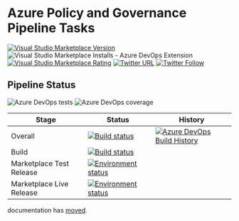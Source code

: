 # Azure Policy and Governance Pipeline Tasks

[![Visual Studio Marketplace Version](https://img.shields.io/visual-studio-marketplace/v/razorspoint.rp-build-release-azurepolicy)](https://marketplace.visualstudio.com/items?itemName=razorspoint.rp-build-release-azurepolicy)
![Visual Studio Marketplace Installs - Azure DevOps Extension](https://img.shields.io/visual-studio-marketplace/azure-devops/installs/total/razorspoint.rp-build-release-azurepolicy)
[![Visual Studio Marketplace Rating](https://img.shields.io/visual-studio-marketplace/r/razorspoint.rp-build-release-azurepolicy)](https://marketplace.visualstudio.com/items?itemName=razorspoint.rp-build-release-azurepolicy&ssr=false#review-details)
[![Twitter URL](https://img.shields.io/twitter/url/http/shields.io.svg?style=social)](https://twitter.com/RazorSPoint) [![Twitter Follow](https://img.shields.io/twitter/follow/RazorSPoint.svg?style=social&label=Follow)](https://twitter.com/RazorSPoint)

## Pipeline Status

![Azure DevOps tests](https://img.shields.io/azure-devops/tests/razorspoint/RP_Build-Release-AzurePolicy/19?label=unit%20tests)
![Azure DevOps coverage](https://img.shields.io/azure-devops/coverage/razorspoint/RP_Build-Release-AzurePolicy/19?label=code%20coverage)

|         Stage                       |             Status           | History |
|-------------------------------------|------------------------------|---------|
| Overall                               | [![Build status](https://img.shields.io/azure-devops/build/razorspoint/3809133c-f9cd-4d0d-8e63-d1953bedc6cf/19?label=Pipeline%20General)](https://dev.azure.com/razorspoint/RP_Build-Release-AzurePolicy/_build/latest?definitionId=19&branchName=master)|[![Azure DevOps Build History](https://buildstats.info/azurepipelines/chart/RazorSPoint/RP_Build-Release-AzurePolicy/19?branch=master&includeBuildsFromPullRequest=false)](https://dev.azure.com/RazorSPoint/RP_Build-Release-AzurePolicy/_build/latest?definitionId=19&branchName=master)|
| Build                               | [![Build status](https://img.shields.io/azure-devops/build/razorspoint/3809133c-f9cd-4d0d-8e63-d1953bedc6cf/19?label=Build&stage=Build)](https://dev.azure.com/RazorSPoint/RP_Build-Release-AzurePolicy/_build/latest?definitionId=19&branchName=master)||
| Marketplace Test Release   | [![Environment status](https://img.shields.io/azure-devops/build/razorspoint/3809133c-f9cd-4d0d-8e63-d1953bedc6cf/19?label=Staging&stage=Staging)](https://dev.azure.com/RazorSPoint/RP_Build-Release-AzurePolicy/_build/latest?definitionId=19&branchName=master) ||
| Marketplace Live Release   | [![Environment status](https://dev.azure.com/razorspoint/RP_Build-Release-AzurePolicy/_apis/build/status/RazorSPoint.azure-devops-azure-policy-extension?branchName=master&stageName=Production)](https://dev.azure.com/RazorSPoint/RP_Build-Release-AzurePolicy/_build/latest?definitionId=19&branchName=master) ||


documentation has [moved](https://razorspoint.github.io/azure-devops-azure-policy-extension).
